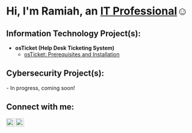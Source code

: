 <h1>Hi, I'm Ramiah, an <a href="https://linkedin.com/in/ramiah-jackson/">IT Professional</a>☺</h1>

<h2>Information Technology Project(s):</h2>

- <b>osTicket (Help Desk Ticketing System)</b>
  - [osTicket: Prerequisites and Installation](https://github.com/ramiahj/osticket-prereqs)

 <h2>Cybersecurity Project(s):</h2>
 - In progress, coming soon!

<h2>Connect with me:</h2>

[<img align="left" alt="Josh | Twitter" width="22px" src="https://cdn.jsdelivr.net/npm/simple-icons@v3/icons/twitter.svg" />][twitter]
[<img align="left" alt="Josh | LinkedIn" width="22px" src="https://cdn.jsdelivr.net/npm/simple-icons@v3/icons/linkedin.svg" />][linkedin]

[twitter]: https://twitter.com
[linkedin]: https://linkedin.com/in/ramiah-jackson/

